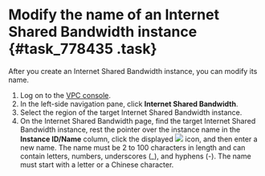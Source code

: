 # Modify the name of an Internet Shared Bandwidth instance {#task_778435 .task}

After you create an Internet Shared Bandwidth instance, you can modify its name.

1.  Log on to the [VPC console](https://vpcnext.console.aliyun.com).
2.  In the left-side navigation pane, click **Internet Shared Bandwidth**.
3.  Select the region of the target Internet Shared Bandwidth instance.
4.  On the Internet Shared Bandwidth page, find the target Internet Shared Bandwidth instance, rest the pointer over the instance name in the **Instance ID/Name** column, click the displayed ![](http://static-aliyun-doc.oss-cn-hangzhou.aliyuncs.com/assets/img/630055/156163869849859_en-US.png) icon, and then enter a new name. The name must be 2 to 100 characters in length and can contain letters, numbers, underscores \(\_\), and hyphens \(-\). The name must start with a letter or a Chinese character.

